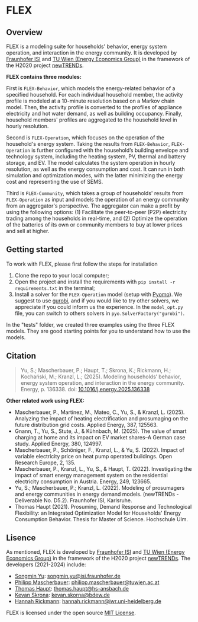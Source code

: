 # FLEX

## Overview

FLEX is a modeling suite for households' behavior, energy system operation, and interaction in the energy community.
It is developed by 
[Fraunhofer ISI](https://www.isi.fraunhofer.de/) and 
[TU Wien (Energy Economics Group)](https://eeg.tuwien.ac.at/)
in the framework of the H2020 project [newTRENDs](https://newTRENDs2020.eu/).

**FLEX contains three modules:**

First is `FLEX-Behavior`, which models the energy-related behavior of a specified household. 
For each individual household member, the activity profile is modeled at a 10-minute resolution based on a Markov chain model. 
Then, the activity profile is converted to the profiles of appliance electricity and hot water demand, as well as building occupancy. 
Finally, household members' profiles are aggregated to the household level in hourly resolution.

Second is `FLEX-Operation`, which focuses on the operation of the household's energy system. 
Taking the results from `FLEX-Behavior`, `FLEX-Operation` is further configured with the household’s building envelope and technology system, 
including the heating system, PV, thermal and battery storage, and EV. The model calculates the system operation in hourly resolution, 
as well as the energy consumption and cost. It can run in both simulation and optimization modes, with the latter minimizing the energy cost and representing the use of SEMS. 

Third is `FLEX-Community`, which takes a group of households' results from `FLEX-Operation` as input and models the operation of an energy community from an aggregator's perspective. 
The aggregator can make a profit by using the following options: 
(1) Facilitate the peer-to-peer (P2P) electricity trading among the households in real-time, and 
(2) Optimize the operation of the batteries of its own or community members to buy at lower prices and sell at higher. 

## Getting started <div id="Getting_started"/>

To work with FLEX, please first follow the steps for installation 

1. Clone the repo to your local computer;
2. Open the project and install the requirements with `pip install -r requirements.txt` in the terminal;
3. Install a solver for the `FLEX-Operation` model (setup with [Pyomo](http://www.pyomo.org/)). 
We suggest to use [gurobi](https://www.gurobi.com/), and if you would like to try other solvers, 
we appreciate if you could inform us the experience. 
In the `model_opt.py` file, you can switch to others solvers in `pyo.SolverFactory("gurobi")`.

In the "tests" folder, we created three examples using the three FLEX models. 
They are good starting points for you to understand how to use the models.

## Citation

> Yu, S.; Mascherbauer, P.; Haupt, T.; Skrona, K.; Rickmann, H.; Kochański, M.; Kranzl, L.; (2025). 
Modeling households’ behavior, energy system operation, and interaction in the energy community. Energy, p. 136338. doi: [10.1016/j.energy.2025.136338](https://www.sciencedirect.com/science/article/pii/S0360544225019802)

**Other related work using FLEX:**

* Mascherbauer, P., Martínez, M., Mateo, C., Yu, S., & Kranzl, L. (2025). Analyzing the impact of heating electrification and prosumaging on the future distribution grid costs. Applied Energy, 387, 125563.
* Gnann, T., Yu, S., Stute, J., & Kühnbach, M. (2025). The value of smart charging at home and its impact on EV market shares–A German case study. Applied Energy, 380, 124997.
* Mascherbauer, P., Schöniger, F., Kranzl, L., & Yu, S. (2022). Impact of variable electricity price on heat pump operated buildings. Open Research Europe, 2, 135.
* Mascherbauer, P., Kranzl, L., Yu, S., & Haupt, T. (2022). Investigating the impact of smart energy management system on the residential electricity consumption in Austria. Energy, 249, 123665.
* Yu, S.; Mascherbauer, P.; Kranzl, L. (2022). Modeling of prosumagers and energy communities in energy demand models. (newTRENDs - Deliverable No. D5.2). Fraunhofer ISI, Karlsruhe.
* Thomas Haupt (2021). Prosuming, Demand Response and Technological Flexibility: an Integrated Optimization Model for Households' Energy Consumption Behavior. Thesis for Master of Science. Hochschule Ulm.


## Lisence

As mentioned, FLEX is developed by 
[Fraunhofer ISI](https://www.isi.fraunhofer.de/) and 
[TU Wien (Energy Economics Group)](https://eeg.tuwien.ac.at/)
in the framework of the H2020 project [newTRENDs](https://newTRENDs2020.eu/).
The developers (2021-2024) include:
* [Songmin Yu](https://www.isi.fraunhofer.de/en/competence-center/energietechnologien-energiesysteme/mitarbeiter/yu.html): songmin.yu@isi.fraunhofer.de
* [Philipp Mascherbauer](https://eeg.tuwien.ac.at/staff/people/philipp-mascherbauer): philipp.mascherbauer@tuwien.ac.at
* [Thomas Haupt](https://www.hs-ansbach.de/personen/haupt-thomas/): thomas.haupt@hs-ansbach.de
* [Kevan Skrona](https://www.linkedin.com/in/kevan-skorna-83b988196/?originalSubdomain=de): kevan.skorna@bdew.de
* [Hannah Rickmann](https://scoop.iwr.uni-heidelberg.de/team/hrickmann/): hannah.rickmann@iwr.uni-heidelberg.de

FLEX is licensed under the open source [MIT License](https://github.com/H2020-newTRENDs/FLEX/blob/master/LICENSE.txt).

